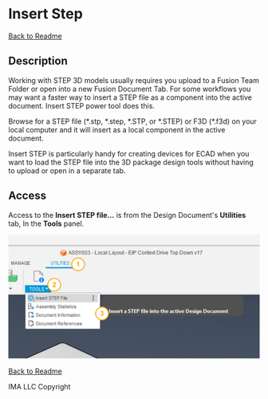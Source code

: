 # Insert Step

[Back to Readme](../README.md)

## Description

Working with STEP 3D models usually requires you upload to a Fusion Team Folder or open into a new Fusion Document Tab. For some workflows you may want a faster way to insert a STEP file as a component into the active document. Insert STEP power tool does this.

Browse for a STEP file (\*.stp, \*.step, \*.STP, or \*.STEP) or F3D (\*.f3d) on your local computer and it will insert as a local component in the active document.

Insert STEP is particularly handy for creating devices for ECAD when you want to load the STEP file into the 3D package design tools without having to upload or open in a separate tab.

## Access

Access to the **Insert STEP file...** is from the Design Document's **Utilities** tab, In the **Tools** panel.

![access](/docs/assets/insertstep_002.png)

[Back to Readme](../README.md)

IMA LLC Copyright
